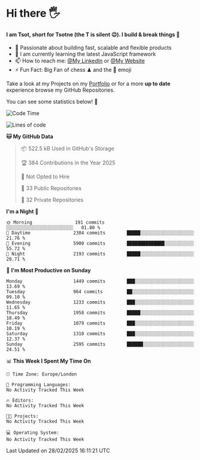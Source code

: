 # Hi there :raised_hand_with_fingers_splayed:
#### I am Tsot, short for Tsotne (the T is silent :wink:). I build & break things :space_invader:
- :telescope: Passionate about building fast, scalable and flexible products
- :seedling: I am currently learning the latest JavaScript framework 
- :mailbox: How to reach me: [@My LinkedIn](https://www.linkedin.com/in/tsotne-gvadzabia/) or [@My Website](https://tsotne.co.uk/contact)
- :zap: Fun Fact: Big Fan of chess ♟ and the 👾 emoji

Take a look at my Projects on my [Portfolio](https://tsotne.co.uk/) or for a more **up to date** experience browse my GitHub Repositories.

You can see some statistics below! :space_invader:
<!--START_SECTION:waka-->
![Code Time](http://img.shields.io/badge/Code%20Time-761%20hrs%202%20mins-blue)

![Lines of code](https://img.shields.io/badge/From%20Hello%20World%20I%27ve%20Written-7.3%20million%20lines%20of%20code-blue)

**🐱 My GitHub Data** 

> 📦 522.5 kB Used in GitHub's Storage 
 > 
> 🏆 384 Contributions in the Year 2025
 > 
> 🚫 Not Opted to Hire
 > 
> 📜 33 Public Repositories 
 > 
> 🔑 32 Private Repositories 
 > 
**I'm a Night 🦉** 

```text
🌞 Morning                191 commits         ░░░░░░░░░░░░░░░░░░░░░░░░░   01.80 % 
🌆 Daytime                2304 commits        █████░░░░░░░░░░░░░░░░░░░░   21.76 % 
🌃 Evening                5900 commits        ██████████████░░░░░░░░░░░   55.72 % 
🌙 Night                  2193 commits        █████░░░░░░░░░░░░░░░░░░░░   20.71 % 
```
📅 **I'm Most Productive on Sunday** 

```text
Monday                   1449 commits        ███░░░░░░░░░░░░░░░░░░░░░░   13.69 % 
Tuesday                  964 commits         ██░░░░░░░░░░░░░░░░░░░░░░░   09.10 % 
Wednesday                1233 commits        ███░░░░░░░░░░░░░░░░░░░░░░   11.65 % 
Thursday                 1958 commits        █████░░░░░░░░░░░░░░░░░░░░   18.49 % 
Friday                   1079 commits        ███░░░░░░░░░░░░░░░░░░░░░░   10.19 % 
Saturday                 1310 commits        ███░░░░░░░░░░░░░░░░░░░░░░   12.37 % 
Sunday                   2595 commits        ██████░░░░░░░░░░░░░░░░░░░   24.51 % 
```


📊 **This Week I Spent My Time On** 

```text
🕑︎ Time Zone: Europe/London

💬 Programming Languages: 
No Activity Tracked This Week

🔥 Editors: 
No Activity Tracked This Week

🐱‍💻 Projects: 
No Activity Tracked This Week

💻 Operating System: 
No Activity Tracked This Week
```


 Last Updated on 28/02/2025 16:11:21 UTC
<!--END_SECTION:waka-->
